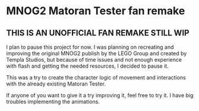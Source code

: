 # MNOG2 Matoran Tester fan remake

## THIS IS AN UNOFFICIAL FAN REMAKE STILL WIP

I plan to pause this project for now. I was planning on recreating and improving the original MNOG2 publish by the LEGO Group and created by Templa Studios, but because of time issues and not enough experience with flash and getting the needed resources, I decided to pause it.

This was a try to create the character logic of movement and interactions with the already existing Matoran Tester.

If anyone of you want to give it a try improving it, feel free to try it. I have big troubles implementing the animations.
